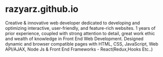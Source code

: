 # razyarz.github.io
Creative &amp; innovative web developer dedicated to developing and optimizing interactive, user-friendly, and feature-rich websites. 1 years of prior experience, coupled with strong attention to detail, great work ethic and wealth of knowledge in Front End Web Development. Designed dynamic and browser compatible pages with HTML, CSS, JavaScript, Web API/AJAX, Node Js &amp; Front End Frameworks - React(Redux,Hooks Etc..)
